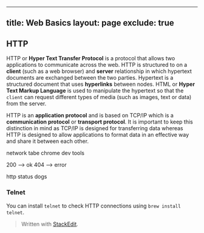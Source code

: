 
---
title: Web Basics
layout: page
exclude: true
---
## HTTP
HTTP or **Hyper Text Transfer Protocol** is a protocol that allows two applications to communicate across the web. HTTP is structured to on a **client** (such as a web browser) and **server** relationship in which hypertext documents are exchanged between the two parties. Hypertext is a structured document that uses **hyperlinks** between nodes. HTML or **Hyper Text Markup Language** is used to manipulate the hypertext so that the `client` can request different types of media (such as images, text or data) from the server.


HTTP is an **application protocol** and is based on TCP/IP which is a **communication protocol** or **transport protocol**. It is important to keep this distinction in mind as TCP/IP is designed for transferring data whereas HTTP is designed to allow applications to format data in an effective way and share it between each other.


network tabe chrome dev tools

200 --> ok
404 --> error

http status dogs

### Telnet
You can install `telnet` to check HTTP connections using `brew install telnet`.
> Written with [StackEdit](https://stackedit.io/).
<!--stackedit_data:
eyJoaXN0b3J5IjpbLTc2MDI1Nzc1Myw2NDIwNzAzNjUsMTc5MT
Q4NzgxMCw5MzA2NzY0NDcsMTY0MDI3OTE3LC0yMTQ0MjAwOTI3
XX0=
-->